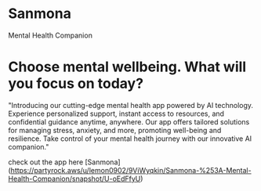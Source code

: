 # Sanmona
Mental Health Companion

# Choose mental wellbeing. What will you focus on today?
"Introducing our cutting-edge mental health app powered by AI technology. Experience personalized support, instant access to resources, and confidential guidance anytime, anywhere. Our app offers tailored solutions for managing stress, anxiety, and more, promoting well-being and resilience. Take control of your mental health journey with our innovative AI companion."

check out the app here [Sanmona] (https://partyrock.aws/u/lemon0902/9ViWyqkin/Sanmona-%253A-Mental-Health-Companion/snapshot/U-oEdFfyU)
